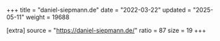 +++
title = "daniel-siepmann.de"
date = "2022-03-22"
updated = "2025-05-11"
weight = 19688

[extra]
source = "https://daniel-siepmann.de/"
ratio = 87
size = 19
+++
